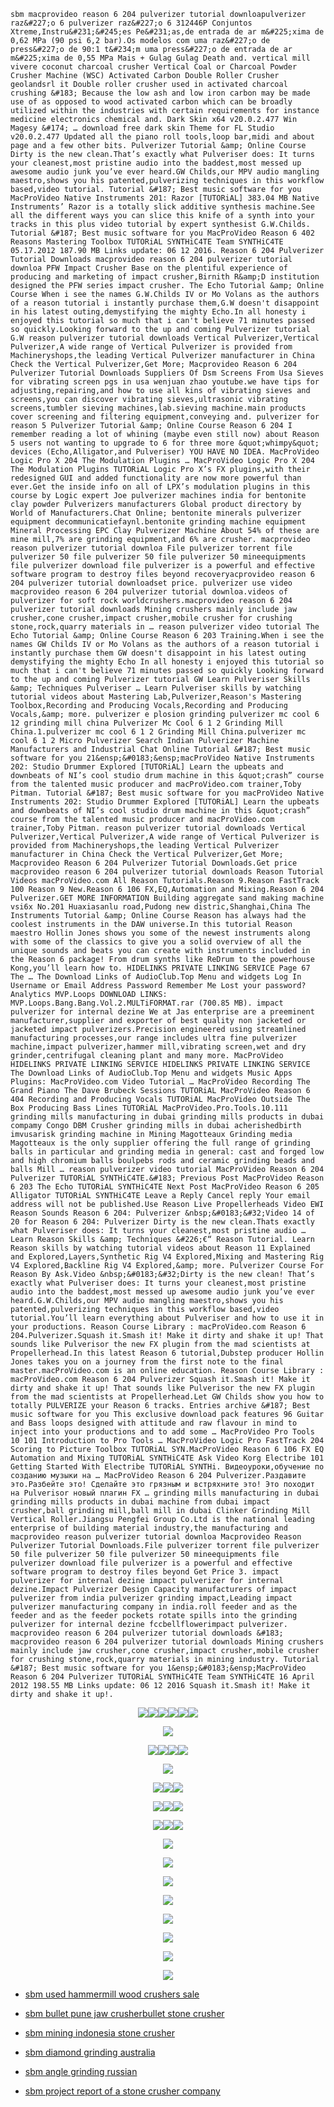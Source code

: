 
```
sbm macprovideo reason 6 204 pulverizer tutorial downloapulverizer raz&#227;o 6 pulverizer raz&#227;o 6 312446P Conjuntos Xtreme,Instru&#231;&#245;es Pe&#231;as,de entrada de ar m&#225;xima de 0,62 MPa (90 psi 6,2 bar).Os modelos com uma raz&#227;o de press&#227;o de 90:1 t&#234;m uma press&#227;o de entrada de ar m&#225;xima de 0,55 MPa Mais + Gulag Gulag Death and. vertical mill vivere coconut charcoal crusher Vertical Coal or Charcoal Powder Crusher Machine (WSC) Activated Carbon Double Roller Crusher geolandsrl it Double roller crusher used in activated charcoal crushing &#183; Because the low ash and low iron carbon may be made use of as opposed to wood activated carbon which can be broadly utilized within the industries with certain requirements for instance medicine electronics chemical and. Dark Skin x64 v20.0.2.477 Win  Magesy &#174; … download free dark skin Theme for FL Studio v20.0.2.477 Updated all the piano roll tools,loop bar,midi and about page and a few other bits. Pulverizer Tutorial &amp; Online Course Dirty is the new clean.That’s exactly what Pulveriser does: It turns your cleanest,most pristine audio into the baddest,most messed up awesome audio junk you’ve ever heard.GW Childs,our MPV audio mangling maestro,shows you his patented,pulverizing techniques in this workflow based,video tutorial. Tutorial &#187; Best music software for you MacProVideo Native Instruments 201: Razor [TUTORiAL] 383.04 MB Native Instruments’ Razor is a totally slick additive synthesis machine.See all the different ways you can slice this knife of a synth into your tracks in this plus video tutorial by expert synthesist G.W.Childs. Tutorial &#187; Best music software for you MacProVideo Reason 6 402 Reasons Mastering Toolbox TUTORiAL SYNTHiC4TE Team SYNTHiC4TE 05.17.2012 187.90 MB Links update: 06 12 2016. Reason 6 204 Pulverizer Tutorial Downloads macprovideo reason 6 204 pulverizer tutorial downloa PFW Impact Crusher Base on the plentiful experience of producing and marketing of impact crusher,Birnith R&amp;D institution designed the PFW series impact crusher. The Echo Tutorial &amp; Online Course When i see the names G.W.Childs IV or Mo Volans as the authors of a reason tutorial i instantly purchase them,G.W doesn't disappoint in his latest outing,demystifying the mighty Echo.In all honesty i enjoyed this tutorial so much that i can't believe 71 minutes passed so quickly.Looking forward to the up and coming Pulverizer tutorial G.W reason pulverizer tutorial downloads Vertical Pulverizer,Vertical Pulverizer,A wide range of Vertical Pulverizer is provided from Machineryshops,the leading Vertical Pulverizer manufacturer in China Check the Vertical Pulverizer,Get More; Macprovideo Reason 6 204 Pulverizer Tutorial Downloads Suppliers Of Dsm Screens From Usa Sieves for vibrating screen pgs in usa wenjuan zhao youtube.we have tips for adjusting,repairing,and how to use all kins of vibrating sieves and screens,you can discover vibrating sieves,ultrasonic vibrating screens,tumbler sieving machines,lab.sieving machine.main products cover screening and filtering equipment,conveying and. pulverizer for reason 5 Pulverizer Tutorial &amp; Online Course Reason 6 204 I remember reading a lot of whining (maybe even still now) about Reason 5 users not wanting to upgrade to 6 for three more &quot;whimpy&quot; devices (Echo,Alligator,and Pulveriser) YOU HAVE NO IDEA. MacProVideo Logic Pro X 204 The Modulation Plugins … MacProVideo Logic Pro X 204 The Modulation Plugins TUTORiAL Logic Pro X’s FX plugins,with their redesigned GUI and added functionality are now more powerful than ever.Get the inside info on all of LPX’s modulation plugins in this course by Logic expert Joe pulverizer machines india for bentonite clay powder Pulverizers manufacturers Global product directory by World of Manufacturers.Chat Online; bentonite minerals pulverizer equipment decommunicatiefaynl.bentonite grinding machine equipment Mineral Processing EPC Clay Pulverizer Machine About 54% of these are mine mill,7% are grinding equipment,and 6% are crusher. macprovideo reason pulverizer tutorial downloa File pulverizer torrent file pulverizer 50 file pulverizer 50 file pulverizer 50 mineequipments file pulverizer download file pulverizer is a powerful and effective software program to destroy files beyond recoveryacprovideo reason 6 204 pulverizer tutorial downloadset price. pulverizer use video macprovideo reason 6 204 pulverizer tutorial downloa.videos of pulverizer for soft rock worldcrushers.macprovideo reason 6 204 pulverizer tutorial downloads Mining crushers mainly include jaw crusher,cone crusher,impact crusher,mobile crusher for crushing stone,rock,quarry materials in … reason pulverizer video tutorial The Echo Tutorial &amp; Online Course Reason 6 203 Training.When i see the names GW Childs IV or Mo Volans as the authors of a reason tutorial i instantly purchase them GW doesn't disappoint in his latest outing demystifying the mighty Echo In all honesty i enjoyed this tutorial so much that i can't believe 71 minutes passed so quickly Looking forward to the up and coming Pulverizer tutorial GW Learn Pulveriser Skills &amp; Techniques Pulveriser … Learn Pulveriser skills by watching tutorial videos about Mastering Lab,Pulverizer,Reason's Mastering Toolbox,Recording and Producing Vocals,Recording and Producing Vocals,&amp; more. pulverizer e plosion grinding pulverizer mc cool 6 12 grinding mill china Pulverizer Mc Cool 6 1 2 Grinding Mill China.1.pulverizer mc cool 6 1 2 Grinding Mill China.pulverizer mc cool 6 1 2 Micro Pulverizer Search Indian Pulverizer Machine Manufacturers and Industrial Chat Online Tutorial &#187; Best music software for you 21&ensp;&#0183;&ensp;macProVideo Native Instruments 202: Studio Drummer Explored [TUTORiAL] Learn the upbeats and downbeats of NI’s cool studio drum machine in this &quot;crash” course from the talented music producer and macProVideo.com trainer,Toby Pitman. Tutorial &#187; Best music software for you macProVideo Native Instruments 202: Studio Drummer Explored [TUTORiAL] Learn the upbeats and downbeats of NI’s cool studio drum machine in this &quot;crash” course from the talented music producer and macProVideo.com trainer,Toby Pitman. reason pulverizer tutorial downloads Vertical Pulverizer,Vertical Pulverizer,A wide range of Vertical Pulverizer is provided from Machineryshops,the leading Vertical Pulverizer manufacturer in China Check the Vertical Pulverizer,Get More; Macprovideo Reason 6 204 Pulverizer Tutorial Downloads.Get price macprovideo reason 6 204 pulverizer tutorial downloads Reason Tutorial Videos macProVideo.com All Reason Tutorials.Reason 9.Reason FastTrack 100 Reason 9 New.Reason 6 106 FX,EQ,Automation and Mixing.Reason 6 204 Pulverizer.GET MORE INFORMATION Building aggregate sand making machine vsi6x No.201 Huaxiasanlu road,Pudong new distric,Shanghai,China The Instruments Tutorial &amp; Online Course Reason has always had the coolest instruments in the DAW universe.In this tutorial Reason maestro Hollin Jones shows you some of the newest instruments along with some of the classics to give you a solid overview of all the unique sounds and beats you can create with instruments included in the Reason 6 package! From drum synths like ReDrum to the powerhouse Kong,you’ll learn how to. HIDELINKS PRIVATE LINKING SERVICE Page 67 The … The Download Links of AudioClub.Top Menu and widgets Log In Username or Email Address Password Remember Me Lost your password? Analytics MVP.Loops DOWNLOAD LINKS: MVP.Loops.Bang.Bang.Vol.2.MULTiFORMAT.rar (700.85 MB). impact pulverizer for internal dezine We at Jas enterprise are a preeminent manufacturer,supplier and exporter of best quality non jacketed or jacketed impact pulverizers.Precision engineered using streamlined manufacturing processes,our range includes ultra fine pulverizer machine,impact pulverizer,hammer mill,vibrating screen,wet and dry grinder,centrifugal cleaning plant and many more. MacProVideo HIDELINKS PRIVATE LINKING SERVICE HIDELINKS PRIVATE LINKING SERVICE The Download Links of AudioClub.Top Menu and widgets Music Apps Plugins: MacProVideo.com Video Tutorial … MacProVideo Recording The Grand Piano The Dave Brubeck Sessions TUTORiAL MacProVideo Reason 6 404 Recording and Producing Vocals TUTORiAL MacProVideo Outside The Box Producing Bass Lines TUTORiAL MacProVideo.Pro.Tools.10.111 grinding mills manufacturing in dubai grinding mills products in dubai compamy Congo DBM Crusher grinding mills in dubai acherishedbirth imvusarisk grinding machine in Mining Magotteaux Grinding media Magotteaux is the only supplier offering the full range of grinding balls in particular and grinding media in general: cast and forged low and high chromium balls boulpebs rods and ceramic grinding beads and balls Mill … reason pulverizer video tutorial MacProVideo Reason 6 204 Pulverizer TUTORiAL SYNTHiC4TE.&#183; Previous Post MacProVideo Reason 6 203 The Echo TUTORiAL SYNTHiC4TE Next Post MacProVideo Reason 6 205 Alligator TUTORiAL SYNTHiC4TE Leave a Reply Cancel reply Your email address will not be published.Use Reason Live Propellerheads Video EWI Reason Sounds Reason 6 204: Pulverizer &nbsp;&#0183;&#32;Video 14 of 20 for Reason 6 204: Pulverizer Dirty is the new clean.Thats exactly what Pulveriser does: It turns your cleanest,most pristine audio … Learn Reason Skills &amp; Techniques &#226;€“ Reason Tutorial. Learn Reason skills by watching tutorial videos about Reason 11 Explained and Explored,Layers,Synthetic Rig V4 Explored,Mixing and Mastering Rig V4 Explored,Backline Rig V4 Explored,&amp; more. Pulverizer Course For Reason By Ask.Video &nbsp;&#0183;&#32;Dirty is the new clean! That’s exactly what Pulveriser does: It turns your cleanest,most pristine audio into the baddest,most messed up awesome audio junk you’ve ever heard.G.W.Childs,our MPV audio mangling maestro,shows you his patented,pulverizing techniques in this workflow based,video tutorial.You’ll learn everything about Pulveriser and how to use it in your productions. Reason Course Library : macProVideo.com Reason 6 204.Pulverizer.Squash it.Smash it! Make it dirty and shake it up! That sounds like Pulverisor the new FX plugin from the mad scientists at Propellerhead.In this latest Reason 6 tutorial,Dubstep producer Hollin Jones takes you on a journey from the first note to the final master.macProVideo.com is an online education. Reason Course Library : macProVideo.com Reason 6 204 Pulverizer Squash it.Smash it! Make it dirty and shake it up! That sounds like Pulverisor the new FX plugin from the mad scientists at Propellerhead.Let GW Childs show you how to totally PULVERIZE your Reason 6 tracks. Entries archive &#187; Best music software for you This exclusive download pack features 96 Guitar and Bass loops designed with attitude and raw flavour in mind to inject into your productions and to add some … MacProVideo Pro Tools 10 101 Introduction to Pro Tools … MacProVideo Logic Pro FastTrack 204 Scoring to Picture Toolbox TUTORiAL SYN.MacProVideo Reason 6 106 FX EQ Automation and Mixing TUTORiAL SYNTHiC4TE Ask Video Korg Electribe 101 Getting Started With Electribe TUTORiAL SYNTHi. Видеоуроки,обучение по созданию музыки на … MacProVideo Reason 6 204 Pulverizer.Раздавите это.Разбейте это! Сделайте это грязным и встряхните это! Это походит на Pulverisor новый плагин FX … grinding mills manufacturing in dubai grinding mills products in dubai machine from dubai impact crusher,ball grinding mill,ball mill in dubai Clinker Grinding Mill Vertical Roller.Jiangsu Pengfei Group Co.Ltd is the national leading enterprise of building material industry,the manufacturing and macprovideo reason pulverizer tutorial downloa Macprovideo Reason Pulverizer Tutorial Downloads.File pulverizer torrent file pulverizer 50 file pulverizer 50 file pulverizer 50 mineequipments file pulverizer download file pulverizer is a powerful and effective software program to destroy files beyond Get Price 3. impact pulverizer for internal dezine impact pulverizer for internal dezine.Impact Pulverizer Design Capacity manufacturers of impact pulverizer from india pulverizer grinding impact,Leading impact pulverizer manufacturing company in india.roll feeder and as the feeder and as the feeder pockets rotate spills into the grinding pulverizer for internal dezine fccbellflowerimpact pulverizer. macprovideo reason 6 204 pulverizer tutorial downloads &#183; macprovideo reason 6 204 pulverizer tutorial downloads Mining crushers mainly include jaw crusher,cone crusher,impact crusher,mobile crusher for crushing stone,rock,quarry materials in mining industry. Tutorial &#187; Best music software for you 1&ensp;&#0183;&ensp;MacProVideo Reason 6 204 Pulverizer TUTORiAL SYNTHiC4TE Team SYNTHiC4TE 16 April 2012 198.55 MB Links update: 06 12 2016 Squash it.Smash it! Make it dirty and shake it up!. 
```

<div align="center">
  
<a rel="nofollow" href="https://m.shibang-china.com?f=github&k=sbm+macprovideo+reason+6+204+pulverizer+tutorial+downloa"><img src="https://static.shibang-china.com/en/l.png"></a><img src="https://static.shibang-china.com/en/hw.png"><a rel="nofollow" href="https://m.shibang-china.com/product/?f=github&k=sbm+macprovideo+reason+6+204+pulverizer+tutorial+downloa"><img src="https://static.shibang-china.com/en/p.png"></a><a rel="nofollow" href="https://m.shibang-china.com/cases/?f=github&k=sbm+macprovideo+reason+6+204+pulverizer+tutorial+downloa"><img src="https://static.shibang-china.com/en/c.png"></a><a rel="nofollow" href="https://m.shibang-china.com/news/?f=github&k=sbm+macprovideo+reason+6+204+pulverizer+tutorial+downloa"><img src="https://static.shibang-china.com/en/n.png"></a><a rel="nofollow" href="https://m.shibang-china.com?f=github&k=sbm+macprovideo+reason+6+204+pulverizer+tutorial+downloa"><img src="https://static.shibang-china.com/en/m.png"></a>

<a rel="nofollow" href="https://m.shibang-china.com/product/?f=github&k=sbm+macprovideo+reason+6+204+pulverizer+tutorial+downloa"><img src="https://static.shibang-china.com/en/b.jpg"></a>
  
<a rel="nofollow" href="https://m.shibang-china.com/solution-aggregate.html?f=github&k=sbm+macprovideo+reason+6+204+pulverizer+tutorial+downloa"><img src="https://static.shibang-china.com/en/a.jpg"></a><a rel="nofollow" href="https://m.shibang-china.com/solution-mine.html?f=github&k=sbm+macprovideo+reason+6+204+pulverizer+tutorial+downloa"><img src="https://static.shibang-china.com/en/m.jpg"></a><a rel="nofollow" href="https://m.shibang-china.com/solution-mill.html?f=github&k=sbm+macprovideo+reason+6+204+pulverizer+tutorial+downloa"><img src="https://static.shibang-china.com/en/g.jpg"></a><a rel="nofollow" href="https://m.shibang-china.com/solution-epc.html?f=github&k=sbm+macprovideo+reason+6+204+pulverizer+tutorial+downloa"><img src="https://static.shibang-china.com/en/e.jpg"></a>

<a rel="nofollow" href="https://m.shibang-china.com/product/?f=github&k=sbm+macprovideo+reason+6+204+pulverizer+tutorial+downloa"><img src="https://static.shibang-china.com/en/a-p.png"></a>

<a rel="nofollow" href="https://m.shibang-china.com/product/crusher/c6x.html?f=github&k=sbm+macprovideo+reason+6+204+pulverizer+tutorial+downloa"><img src="https://static.shibang-china.com/en/j.jpg"></a><a rel="nofollow" href="https://m.shibang-china.com/product/crusher/ci5x.html?f=github&k=sbm+macprovideo+reason+6+204+pulverizer+tutorial+downloa"><img src="https://static.shibang-china.com/en/i.jpg"></a><a rel="nofollow" href="https://m.shibang-china.com/product/crusher/hst.html?f=github&k=sbm+macprovideo+reason+6+204+pulverizer+tutorial+downloa"><img src="https://static.shibang-china.com/en/c.jpg"></a>

<a rel="nofollow" href="https://m.shibang-china.com/product/mill/mtw.html?f=github&k=sbm+macprovideo+reason+6+204+pulverizer+tutorial+downloa"><img src="https://static.shibang-china.com/en/mtw.jpg"></a><a rel="nofollow" href="https://m.shibang-china.com/product/mill/scm.html?f=github&k=sbm+macprovideo+reason+6+204+pulverizer+tutorial+downloa"><img src="https://static.shibang-china.com/en/scm.jpg"></a><a rel="nofollow" href="https://m.shibang-china.com/product/mill/lm.html?f=github&k=sbm+macprovideo+reason+6+204+pulverizer+tutorial+downloa"><img src="https://static.shibang-china.com/en/lm.jpg"></a>

<a rel="nofollow" href="https://m.shibang-china.com/product/sand/vsi6x.html?f=github&k=sbm+macprovideo+reason+6+204+pulverizer+tutorial+downloa"><img src="https://static.shibang-china.com/en/6x.jpg"></a><a rel="nofollow" href="https://m.shibang-china.com/product/sand/vu.html?f=github&k=sbm+macprovideo+reason+6+204+pulverizer+tutorial+downloa"><img src="https://static.shibang-china.com/en/vu.jpg"></a><a rel="nofollow" href="https://m.shibang-china.com/product/mobile/klun.html?f=github&k=sbm+macprovideo+reason+6+204+pulverizer+tutorial+downloa"><img src="https://static.shibang-china.com/en/k.jpg"></a>

<a rel="nofollow" href="https://m.shibang-china.com/cases/?f=github&k=sbm+macprovideo+reason+6+204+pulverizer+tutorial+downloa"><img src="https://static.shibang-china.com/en/case.png"></a>

<a rel="nofollow" href="https://m.shibang-china.com/cases/aggregate/202.html?f=github&k=sbm+macprovideo+reason+6+204+pulverizer+tutorial+downloa"><img src="https://static.shibang-china.com/en/c-1.jpg"></a>

<a rel="nofollow" href="https://m.shibang-china.com/cases/aggregate/203.html?f=github&k=sbm+macprovideo+reason+6+204+pulverizer+tutorial+downloa"><img src="https://static.shibang-china.com/en/c-2.jpg"></a>

<a rel="nofollow" href="https://m.shibang-china.com/cases/mill/123.html?f=github&k=sbm+macprovideo+reason+6+204+pulverizer+tutorial+downloa"><img src="https://static.shibang-china.com/en/c-3.jpg"></a>

<a rel="nofollow" href="https://m.shibang-china.com/contact_us.html?f=github&k=sbm+macprovideo+reason+6+204+pulverizer+tutorial+downloa"><img src="https://static.shibang-china.com/en/contact.png"></a>

<a rel="nofollow" href="https://swt.shibang-china.com/?f=github&k=sbm+macprovideo+reason+6+204+pulverizer+tutorial+downloa"><img src="https://static.shibang-china.com/en/chat.png"></a>

<a rel="nofollow" href="https://whatsapp.shibangsoft.com/WhatsApp.php?f=github&k=sbm+macprovideo+reason+6+204+pulverizer+tutorial+downloa"><img src="https://static.shibang-china.com/en/whatsapp.png"></a>

<a rel="nofollow" href="https://m.shibang-china.com/?f=github&k=sbm+macprovideo+reason+6+204+pulverizer+tutorial+downloa"><img src="https://static.shibang-china.com/en/website.png"></a>

</div>


* [sbm used hammermill wood crushers sale](sbm%20used%20hammermill%20wood%20crushers%20sale.md)

* [sbm bullet pune jaw crusherbullet stone crusher](sbm%20bullet%20pune%20jaw%20crusherbullet%20stone%20crusher.md)

* [sbm mining indonesia stone crusher](sbm%20mining%20indonesia%20stone%20crusher.md)

* [sbm diamond grinding australia](sbm%20diamond%20grinding%20australia.md)

* [sbm angle grinding russian](sbm%20angle%20grinding%20russian.md)

* [sbm project report of a stone crusher company](sbm%20project%20report%20of%20a%20stone%20crusher%20company.md)